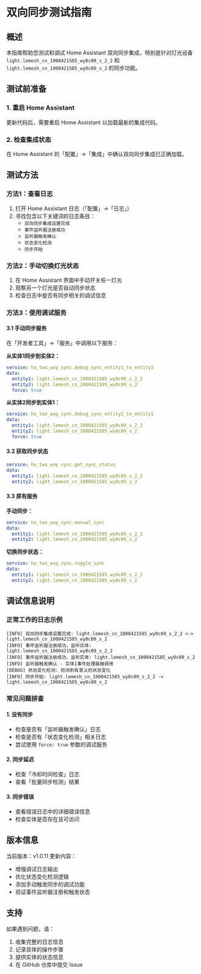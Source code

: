 # 双向同步测试指南

## 概述
本指南帮助您测试和调试 Home Assistant 双向同步集成，特别是针对灯光设备 `light.lemesh_cn_1000421585_wy0c09_s_2_2` 和 `light.lemesh_cn_1000421585_wy0c09_s_2` 的同步功能。

## 测试前准备

### 1. 重启 Home Assistant
更新代码后，需要重启 Home Assistant 以加载最新的集成代码。

### 2. 检查集成状态
在 Home Assistant 的「配置」->「集成」中确认双向同步集成已正确加载。

## 测试方法

### 方法1：查看日志

1. 打开 Home Assistant 日志（「配置」->「日志」）
2. 寻找包含以下关键词的日志条目：
   - `双向同步集成设置完成`
   - `事件监听器注册成功`
   - `监听器触发确认`
   - `状态变化检测`
   - `同步开始`

### 方法2：手动切换灯光状态

1. 在 Home Assistant 界面中手动开关任一灯光
2. 观察另一个灯光是否自动同步状态
3. 检查日志中是否有同步相关的调试信息

### 方法3：使用调试服务

#### 3.1 手动同步服务

在「开发者工具」->「服务」中调用以下服务：

**从实体1同步到实体2：**
```yaml
service: ha_two_way_sync.debug_sync_entity1_to_entity2
data:
  entity1: light.lemesh_cn_1000421585_wy0c09_s_2_2
  entity2: light.lemesh_cn_1000421585_wy0c09_s_2
  force: true
```

**从实体2同步到实体1：**
```yaml
service: ha_two_way_sync.debug_sync_entity2_to_entity1
data:
  entity1: light.lemesh_cn_1000421585_wy0c09_s_2_2
  entity2: light.lemesh_cn_1000421585_wy0c09_s_2
  force: true
```

#### 3.2 获取同步状态

```yaml
service: ha_two_way_sync.get_sync_status
data:
  entity1: light.lemesh_cn_1000421585_wy0c09_s_2_2
  entity2: light.lemesh_cn_1000421585_wy0c09_s_2
```

#### 3.3 原有服务

**手动同步：**
```yaml
service: ha_two_way_sync.manual_sync
data:
  entity1: light.lemesh_cn_1000421585_wy0c09_s_2_2
  entity2: light.lemesh_cn_1000421585_wy0c09_s_2
```

**切换同步状态：**
```yaml
service: ha_two_way_sync.toggle_sync
data:
  entity1: light.lemesh_cn_1000421585_wy0c09_s_2_2
  entity2: light.lemesh_cn_1000421585_wy0c09_s_2
```

## 调试信息说明

### 正常工作的日志示例

```
[INFO] 双向同步集成设置完成: light.lemesh_cn_1000421585_wy0c09_s_2_2 <-> light.lemesh_cn_1000421585_wy0c09_s_2
[INFO] 事件监听器注册成功，监听实体: light.lemesh_cn_1000421585_wy0c09_s_2_2
[INFO] 事件监听器注册成功，监听实体: light.lemesh_cn_1000421585_wy0c09_s_2
[INFO] 监听器触发确认 - 实体1事件处理器被调用
[DEBUG] 状态变化检测: 检测到有意义的状态变化
[INFO] 同步开始: light.lemesh_cn_1000421585_wy0c09_s_2_2 -> light.lemesh_cn_1000421585_wy0c09_s_2
```

### 常见问题排查

#### 1. 没有同步
- 检查是否有「监听器触发确认」日志
- 检查是否有「状态变化检测」相关日志
- 尝试使用 `force: true` 参数的调试服务

#### 2. 同步延迟
- 检查「冷却时间检查」日志
- 查看「批量同步检测」结果

#### 3. 同步错误
- 查看错误日志中的详细错误信息
- 检查实体是否存在且可访问

## 版本信息

当前版本：v1.0.11
更新内容：
- 增强调试日志输出
- 优化状态变化检测逻辑
- 添加手动触发同步的调试功能
- 验证事件监听器注册和触发状态

## 支持

如果遇到问题，请：
1. 收集完整的日志信息
2. 记录具体的操作步骤
3. 提供实体的状态信息
4. 在 GitHub 仓库中提交 Issue